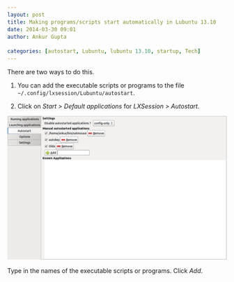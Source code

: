 ```yaml
---
layout: post
title: Making programs/scripts start automatically in Lubuntu 13.10
date: 2014-03-30 09:01
author: Ankur Gupta

categories: [autostart, Lubuntu, lubuntu 13.10, startup, Tech]
---
```


There are two ways to do this.

1. You can add the executable scripts or programs to the file
`~/.config/lxsession/Lubuntu/autostart`.


2. Click on *Start > Default applications* for *LXSession > Autostart*.

![Lubuntu 13.10 Image](/assets/lubuntu1310_autostart.png)

Type in the names of the executable scripts or programs. Click *Add*.


